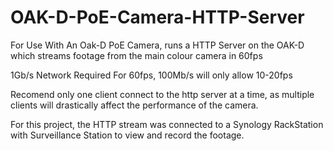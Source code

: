 ﻿# OAK-D-PoE-Camera-HTTP-Server
For Use With An Oak-D PoE Camera, runs a HTTP Server on the OAK-D which streams footage from the main colour camera in 60fps 

1Gb/s Network Required For 60fps, 100Mb/s will only allow 10-20fps

Recomend only one client connect to the http server at a time, as multiple clients will drastically affect the performance of the camera.

For this project, the HTTP stream was connected to a Synology RackStation with Surveillance Station to view and record the footage.
